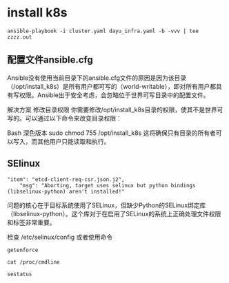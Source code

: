 # install k8s

```
ansible-playbook -i cluster.yaml dayu_infra.yaml -b -vvv | tee zzzz.out
```

## 配置文件ansible.cfg

Ansible没有使用当前目录下的ansible.cfg文件的原因是因为该目录（/opt/install_k8s）是所有用户都可写的（world-writable），即对所有用户都具有写权限。Ansible出于安全考虑，会忽略位于世界可写目录中的配置文件。

解决方案
修改目录权限
你需要修改/opt/install_k8s目录的权限，使其不是世界可写的。可以通过以下命令来改变目录权限：

Bash
深色版本
sudo chmod 755 /opt/install_k8s
这将确保只有目录的所有者可以写入，而其他用户只能读取和执行。


## SElinux

```
"item": "etcd-client-req-csr.json.j2",
    "msg": "Aborting, target uses selinux but python bindings (libselinux-python) aren't installed!"

```

问题的核心在于目标系统使用了SELinux，但缺少Python的SELinux绑定库（libselinux-python）。这个库对于在启用了SELinux的系统上正确处理文件权限和标签非常重要。

检查
/etc/selinux/config 或者使用命令
```
getenforce
```

```
cat /proc/cmdline

sestatus
```